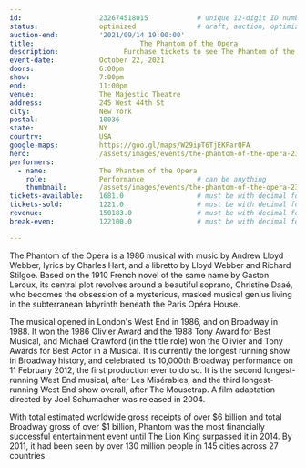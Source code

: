 ```yaml
---
id:                   232674518015            # unique 12-digit ID number
status:               optimized               # draft, auction, optimized
auction-end:          '2021/09/14 19:00:00'
title:						    The Phantom of the Opera
description:			    Purchase tickets to see The Phantom of the Opera live in New York City on May October 22, 2021.
event-date:           October 22, 2021
doors:                6:00pm
show:                 7:00pm
end:                  11:00pm
venue:                The Majestic Theatre
address:              245 West 44th St
city:                 New York
postal:               10036
state:                NY
country:              USA
google-maps:          https://goo.gl/maps/W29ipT6TjEKParQFA
hero:                 /assets/images/events/the-phantom-of-the-opera-232674518015/the-phantom-of-the-opera.jpg
performers: 
  - name:             The Phantom of the Opera
    role:             Performance             # can be anything
    thumbnail:        /assets/images/events/the-phantom-of-the-opera-232674518015/the-phantom-of-the-opera.jpg
tickets-available:    1681.0                  # must be with decimal for math to work
tickets-sold:         1221.0                  # must be with decimal for math to work
revenue:              150183.0                # must be with decimal for math to work
break-even:           122100.0                # must be with decimal for math to work

---
```


The Phantom of the Opera is a 1986 musical with music by Andrew Lloyd Webber, lyrics by Charles Hart, and a libretto by Lloyd Webber and Richard Stilgoe. Based on the 1910 French novel of the same name by Gaston Leroux, its central plot revolves around a beautiful soprano, Christine Daaé, who becomes the obsession of a mysterious, masked musical genius living in the subterranean labyrinth beneath the Paris Opéra House.

The musical opened in London's West End in 1986, and on Broadway in 1988. It won the 1986 Olivier Award and the 1988 Tony Award for Best Musical, and Michael Crawford (in the title role) won the Olivier and Tony Awards for Best Actor in a Musical. It is currently the longest running show in Broadway history, and celebrated its 10,000th Broadway performance on 11 February 2012, the first production ever to do so. It is the second longest-running West End musical, after Les Misérables, and the third longest-running West End show overall, after The Mousetrap. A film adaptation directed by Joel Schumacher was released in 2004.

With total estimated worldwide gross receipts of over $6 billion and total Broadway gross of over $1 billion, Phantom was the most financially successful entertainment event until The Lion King surpassed it in 2014. By 2011, it had been seen by over 130 million people in 145 cities across 27 countries.